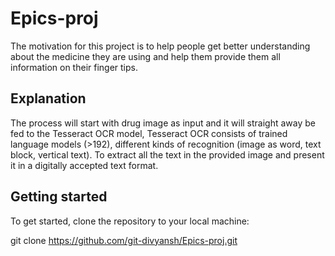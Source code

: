 # Epics-proj
The motivation for this project is to help people get better understanding about the medicine they are using and help them provide them all information on their finger tips. 

## Explanation

The process will start with drug image as input and it will straight away be fed to the Tesseract OCR model, Tesseract OCR consists of trained language models (>192), different kinds of recognition (image as word, text block, vertical text). To extract all the text in the provided image and present it in a digitally accepted text format.

## Getting started

To get started, clone the repository to your local machine:

git clone https://github.com/git-divyansh/Epics-proj.git



